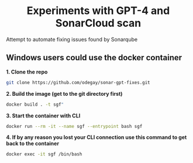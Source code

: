 <div align="center">
  <h1>Experiments with GPT-4 and SonarCloud scan</h1>
</div>

<div>
	Attempt to automate fixing issues found by Sonarqube
</div>

## Windows users could use the docker container
<b>1. Clone the repo </b>
```sh
git clone https://github.com/odegay/sonar-gpt-fixes.git
```
<b>2. Build the image (get to the git directory first) </b>
```sh
docker build . -t sgf"
```
<b>3. Start the container with CLI </b>
```sh
docker run --rm -it --name sgf --entrypoint bash sgf
```
<b>4. If by any reason you lost your CLI connection use this command to get back to the container</b>
```sh
docker exec -it sgf /bin/bash
```

